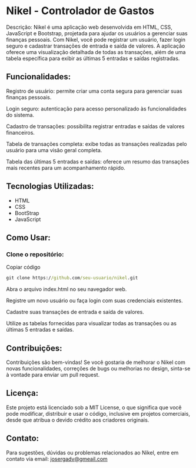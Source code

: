<h1>Nikel - Controlador de Gastos</h1>


Descrição:
Nikel é uma aplicação web desenvolvida em HTML, CSS, JavaScript e Bootstrap, projetada para ajudar os usuários a gerenciar suas finanças pessoais. Com Nikel, você pode registrar um usuário, fazer login seguro e cadastrar transações de entrada e saída de valores. A aplicação oferece uma visualização detalhada de todas as transações, além de uma tabela específica para exibir as últimas 5 entradas e saídas registradas.



<h2>Funcionalidades:</h2>

<p>Registro de usuário: permite criar uma conta segura para gerenciar suas finanças pessoais.</p>
<p>Login seguro: autenticação para acesso personalizado às funcionalidades do sistema.</p>
<p>Cadastro de transações: possibilita registrar entradas e saídas de valores financeiros.</p>
<p>Tabela de transações completa: exibe todas as transações realizadas pelo usuário para uma visão geral completa.</p>
<p>Tabela das últimas 5 entradas e saídas: oferece um resumo das transações mais recentes para um acompanhamento rápido.</p>


<h2>Tecnologias Utilizadas:</h2>

<ul>
  <li>HTML</li>
  <li>CSS</li>
  <li>BootStrap</li>
  <li>JavaScript</li>
</ul>


<h2>Como Usar:</h2>

<h3>Clone o repositório:</h3>


Copiar código
```bat
git clone https://github.com/seu-usuario/nikel.git
```

<p>Abra o arquivo index.html no seu navegador web.</p>

<p>Registre um novo usuário ou faça login com suas credenciais existentes.</p>

<p>Cadastre suas transações de entrada e saída de valores.</p>

<p>Utilize as tabelas fornecidas para visualizar todas as transações ou as últimas 5 entradas e saídas.</p>

<h2>Contribuições:</h2>
<p>Contribuições são bem-vindas! Se você gostaria de melhorar o Nikel com novas funcionalidades, correções de bugs ou melhorias no design, sinta-se à vontade para enviar um pull request.</p>

<h2>Licença:</h2>
<p>Este projeto está licenciado sob a MIT License, o que significa que você pode modificar, distribuir e usar o código, inclusive em projetos comerciais, desde que atribua o devido crédito aos criadores originais.</p>

<h2>Contato:</h2>
<p>Para sugestões, dúvidas ou problemas relacionados ao Nikel, entre em contato via email: <a href="mailto:josergadv@gmeail.com">josergadv@gmeail.com</a></p>
